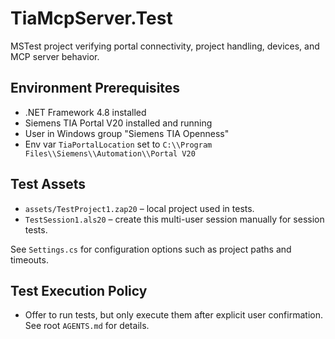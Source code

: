 # TiaMcpServer.Test

MSTest project verifying portal connectivity, project handling, devices, and MCP server behavior.

## Environment Prerequisites

- .NET Framework 4.8 installed
- Siemens TIA Portal V20 installed and running
- User in Windows group "Siemens TIA Openness"
- Env var `TiaPortalLocation` set to `C:\\Program Files\\Siemens\\Automation\\Portal V20`

## Test Assets
- `assets/TestProject1.zap20` – local project used in tests.
- `TestSession1.als20` – create this multi-user session manually for session tests.

See `Settings.cs` for configuration options such as project paths and timeouts.

## Test Execution Policy

- Offer to run tests, but only execute them after explicit user confirmation. See root `AGENTS.md` for details.
